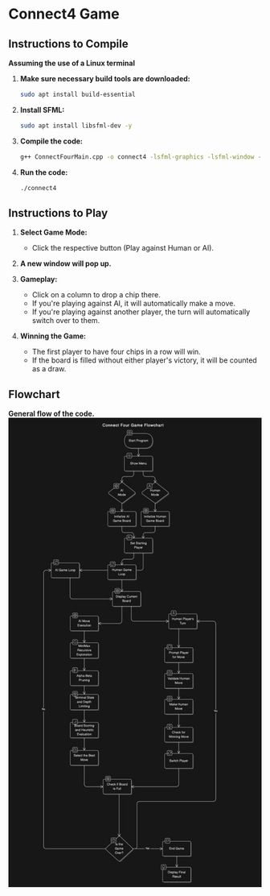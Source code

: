 # Connect4 Game

## Instructions to Compile

**Assuming the use of a Linux terminal**

1. **Make sure necessary build tools are downloaded:**
    ```sh
    sudo apt install build-essential
    ```

2. **Install SFML:**
    ```sh
    sudo apt install libsfml-dev -y
    ```

3. **Compile the code:**
    ```sh
    g++ ConnectFourMain.cpp -o connect4 -lsfml-graphics -lsfml-window -lsfml-system
    ```

4. **Run the code:**
    ```sh
    ./connect4
    ```

## Instructions to Play

1. **Select Game Mode:**
    - Click the respective button (Play against Human or AI).

2. **A new window will pop up.**

3. **Gameplay:**
    - Click on a column to drop a chip there.
    - If you're playing against AI, it will automatically make a move.
    - If you're playing against another player, the turn will automatically switch over to them.

4. **Winning the Game:**
    - The first player to have four chips in a row will win.
    - If the board is filled without either player's victory, it will be counted as a draw.


## Flowchart
**General flow of the code.**
![Flowchart](flowchart.jpg)

